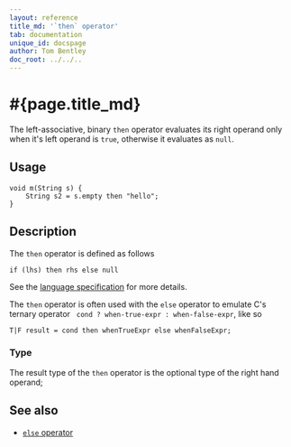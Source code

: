 ```yaml
---
layout: reference
title_md: '`then` operator'
tab: documentation
unique_id: docspage
author: Tom Bentley
doc_root: ../../..
---
```


# #{page.title_md}

The left-associative, binary `then` operator evaluates its right operand only 
when it's left operand is `true`, otherwise it evaluates as `null`.

## Usage 

<!-- try: -->
    void m(String s) {
        String s2 = s.empty then "hello";
    }

## Description

The `then` operator is defined as follows

<!-- check:none -->
<!-- try: -->
    if (lhs) then rhs else null

See the [language specification](#{site.urls.spec_current}#conditionals) for more details.

The `then` operator is often used with the `else` operator to emulate
C's ternary operator ` cond ? when-true-expr : when-false-expr`, like so

    T|F result = cond then whenTrueExpr else whenFalseExpr;

### Type

The result type of the `then` operator is the optional type of the right hand operand;

## See also

* [`else` operator](../else)
